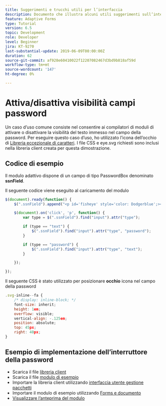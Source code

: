 ```yaml
---
title: Suggerimenti e trucchi utili per l’interfaccia
description: Documento che illustra alcuni utili suggerimenti sull’interfaccia
feature: Adaptive Forms
type: Tutorial
version: 6.5
topic: Development
role: Developer
level: Beginner
jira: KT-9270
last-substantial-update: 2019-06-09T00:00:00Z
duration: 62
source-git-commit: af928e60410022f12207082467d3bd9b818af59d
workflow-type: tm+mt
source-wordcount: '147'
ht-degree: 0%

---
```


# Attiva/disattiva visibilità campi password

Un caso d’uso comune consiste nel consentire ai compilatori di moduli di attivare o disattivare la visibilità del testo immesso nel campo della password.
Per eseguire questo caso d’uso, ho utilizzato l’icona dell’occhio di [Libreria eccezionale di caratteri](https://fontawesome.com/). I file CSS e eye.svg richiesti sono inclusi nella libreria client creata per questa dimostrazione.


## Codice di esempio

Il modulo adattivo dispone di un campo di tipo PasswordBox denominato **ssnField**.

Il seguente codice viene eseguito al caricamento del modulo

```javascript
$(document).ready(function() {
    $(".ssnField").append("<p id='fisheye' style='color: Dodgerblue';><i class='fa fa-eye'></i></p>");

    $(document).on('click', 'p', function() {
        var type = $(".ssnField").find("input").attr("type");

        if (type == "text") {
            $(".ssnField").find("input").attr("type", "password");
        }

        if (type == "password") {
            $(".ssnField").find("input").attr("type", "text");
        }

    });

});
```

Il seguente CSS è stato utilizzato per posizionare **occhio** icona nel campo della password

```javascript
.svg-inline--fa {
    /* display: inline-block; */
    font-size: inherit;
    height: 1em;
    overflow: visible;
    vertical-align: -.125em;
    position: absolute;
    top: 45px;
    right: 40px;
}
```

## Esempio di implementazione dell’interruttore della password

* Scarica il file [libreria client](assets/simple-ui-tips.zip)
* Scarica il file [modulo di esempio](assets/simple-ui-tricks-form.zip)
* Importare la libreria client utilizzando [interfaccia utente gestione pacchetti](http://localhost:4502/crx/packmgr/index.jsp)
* Importare il modulo di esempio utilizzando [Forms e documento](http://localhost:4502/aem/forms.html/content/dam/formsanddocuments)
* [Visualizzare l’anteprima del modulo](http://localhost:4502/content/dam/formsanddocuments/simpleuitips/jcr:content?wcmmode=disabled)


